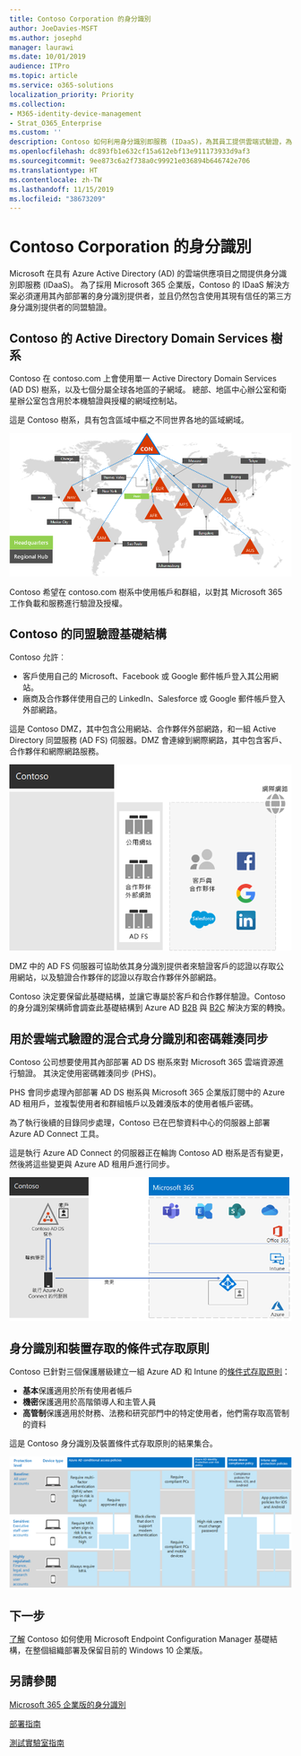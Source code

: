 ```yaml
---
title: Contoso Corporation 的身分識別
author: JoeDavies-MSFT
ms.author: josephd
manager: laurawi
ms.date: 10/01/2019
audience: ITPro
ms.topic: article
ms.service: o365-solutions
localization_priority: Priority
ms.collection:
- M365-identity-device-management
- Strat_O365_Enterprise
ms.custom: ''
description: Contoso 如何利用身分識別即服務 (IDaaS)，為其員工提供雲端式驗證，為其合作夥伴和客戶提供同盟驗證。
ms.openlocfilehash: dc893fb1e632cf15a612ebf13e911173933d9af3
ms.sourcegitcommit: 9ee873c6a2f738a0c99921e036894b646742e706
ms.translationtype: HT
ms.contentlocale: zh-TW
ms.lasthandoff: 11/15/2019
ms.locfileid: "38673209"
---
```

# <a name="identity-for-the-contoso-corporation"></a>Contoso Corporation 的身分識別

Microsoft 在具有 Azure Active Directory (AD) 的雲端供應項目之間提供身分識別即服務 (IDaaS)。 為了採用 Microsoft 365 企業版，Contoso 的 IDaaS 解決方案必須運用其內部部署的身分識別提供者，並且仍然包含使用其現有信任的第三方身分識別提供者的同盟驗證。

## <a name="contosos-active-directory-domain-services-forest"></a>Contoso 的 Active Directory Domain Services 樹系

Contoso 在 contoso.com 上會使用單一 Active Directory Domain Services (AD DS) 樹系，以及七個分屬全球各地區的子網域。 總部、地區中心辦公室和衛星辦公室包含用於本機驗證與授權的網域控制站。

這是 Contoso 樹系，具有包含區域中樞之不同世界各地的區域網域。

![Contoso 的樹系和世界各地的網域](./media/contoso-identity/contoso-identity-fig1.png)
 
Contoso 希望在 contoso.com 樹系中使用帳戶和群組，以對其 Microsoft 365 工作負載和服務進行驗證及授權。

## <a name="contosos-federated-authentication-infrastructure"></a>Contoso 的同盟驗證基礎結構

Contoso 允許︰

- 客戶使用自己的 Microsoft、Facebook 或 Google 郵件帳戶登入其公用網站。
- 廠商及合作夥伴使用自己的 LinkedIn、Salesforce 或 Google 郵件帳戶登入外部網路。

這是 Contoso DMZ，其中包含公用網站、合作夥伴外部網路，和一組 Active Directory 同盟服務 (AD FS) 伺服器。DMZ 會連線到網際網路，其中包含客戶、合作夥伴和網際網路服務。

![Contoso 對於客戶和合作夥伴同盟驗證的支援](./media/contoso-identity/contoso-identity-fig2.png)
 
DMZ 中的 AD FS 伺服器可協助依其身分識別提供者來驗證客戶的認證以存取公用網站，以及驗證合作夥伴的認證以存取合作夥伴外部網路。

Contoso 決定要保留此基礎結構，並讓它專屬於客戶和合作夥伴驗證。Contoso 的身分識別架構師會調查此基礎結構到 Azure AD [B2B](https://docs.microsoft.com/azure/active-directory/b2b/hybrid-organizations) 與 [B2C](https://docs.microsoft.com/azure/active-directory-b2c/solution-articles) 解決方案的轉換。

## <a name="hybrid-identity-with-password-hash-synchronization-for-cloud-based-authentication"></a>用於雲端式驗證的混合式身分識別和密碼雜湊同步

Contoso 公司想要使用其內部部署 AD DS 樹系來對 Microsoft 365 雲端資源進行驗證。 其決定使用密碼雜湊同步 (PHS)。

PHS 會同步處理內部部署 AD DS 樹系與 Microsoft 365 企業版訂閱中的 Azure AD 租用戶，並複製使用者和群組帳戶以及雜湊版本的使用者帳戶密碼。 

為了執行後續的目錄同步處理，Contoso 已在巴黎資料中心的伺服器上部署 Azure AD Connect 工具。 

這是執行 Azure AD Connect 的伺服器正在輪詢 Contoso AD 樹系是否有變更，然後將這些變更與 Azure AD 租用戶進行同步。

![Contoso 的 PHS 目錄同步處理基礎結構](./media/contoso-identity/contoso-identity-fig4.png)
 
## <a name="conditional-access-policies-for-identity-and-device-access"></a>身分識別和裝置存取的條件式存取原則

Contoso 已針對三個保護層級建立一組 Azure AD 和 Intune 的[條件式存取原則](identity-access-policies.md)：

- **基本**保護適用於所有使用者帳戶
- **機密**保護適用於高階領導人和主管人員
- **高管制**保護適用於財務、法務和研究部門中的特定使用者，他們需存取高管制的資料

這是 Contoso 身分識別及裝置條件式存取原則的結果集合。

![Contoso 的身分識別及裝置條件式存取原則](./media/contoso-identity/contoso-identity-fig5.png)
 
## <a name="next-step"></a>下一步

[了解](contoso-win10.md) Contoso 如何使用 Microsoft Endpoint Configuration Manager 基礎結構，在整個組織部署及保留目前的 Windows 10 企業版。

## <a name="see-also"></a>另請參閱

[Microsoft 365 企業版的身分識別](identity-infrastructure.md)

[部署指南](deploy-microsoft-365-enterprise.md)

[測試實驗室指南](m365-enterprise-test-lab-guides.md)

